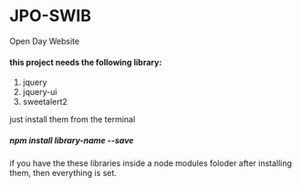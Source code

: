 # JPO-SWIB
Open Day Website

#### this project needs the following library:
1. jquery
2. jquery-ui
3. sweetalert2

just install them from the terminal 
##### npm install library-name --save
if you have the these libraries inside a node modules foloder after installing 
them, then everything is set.
